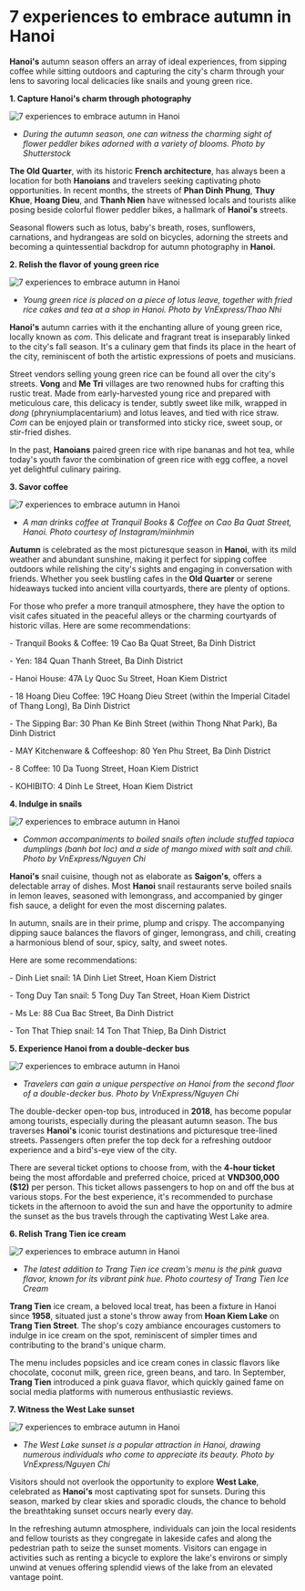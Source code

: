 # 7 experiences to embrace autumn in Hanoi

**Hanoi's** autumn season offers an array of ideal experiences, from sipping coffee while sitting outdoors and capturing the city's charm through your lens to savoring local delicacies like snails and young green rice.

**1\. Capture Hanoi's charm through photography**

![7 experiences to embrace autumn in Hanoi](/images/7-experiences-to-embrace-autumn-in-hanoi01.png)
* *During the autumn season, one can witness the charming sight of flower peddler bikes adorned with a variety of blooms. Photo by Shutterstock*

**The Old Quarter**, with its historic **French architecture**, has always been a location for both **Hanoians** and travelers seeking captivating photo opportunities. In recent months, the streets of **Phan Dinh Phung**, **Thuy Khue**, **Hoang Dieu**, and **Thanh Nien** have witnessed locals and tourists alike posing beside colorful flower peddler bikes, a hallmark of **Hanoi's** streets.

Seasonal flowers such as lotus, baby's breath, roses, sunflowers, carnations, and hydrangeas are sold on bicycles, adorning the streets and becoming a quintessential backdrop for autumn photography in **Hanoi**.

**2\. Relish the flavor of young green rice**

![7 experiences to embrace autumn in Hanoi](/images/7-experiences-to-embrace-autumn-in-hanoi02.png)
* *Young green rice is placed on a piece of lotus leave, together with fried rice cakes and tea at a shop in Hanoi. Photo by VnExpress/Thao Nhi*

**Hanoi's** autumn carries with it the enchanting allure of young green rice, locally known as _com_. This delicate and fragrant treat is inseparably linked to the city's fall season. It's a culinary gem that finds its place in the heart of the city, reminiscent of both the artistic expressions of poets and musicians.

Street vendors selling young green rice can be found all over the city's streets. **Vong** and **Me Tri** villages are two renowned hubs for crafting this rustic treat. Made from early-harvested young rice and prepared with meticulous care, this delicacy is tender, subtly sweet like milk, wrapped in _dong_ (phryniumplacentarium) and lotus leaves, and tied with rice straw. _Com_ can be enjoyed plain or transformed into sticky rice, sweet soup, or stir-fried dishes.

In the past, **Hanoians** paired green rice with ripe bananas and hot tea, while today's youth favor the combination of green rice with egg coffee, a novel yet delightful culinary pairing.

**3\. Savor coffee**

![7 experiences to embrace autumn in Hanoi](/images/7-experiences-to-embrace-autumn-in-hanoi03.png)
* *A man drinks coffee at Tranquil Books & Coffee on Cao Ba Quat Street, Hanoi. Photo courtesy of Instagram/miinhmin*

**Autumn** is celebrated as the most picturesque season in **Hanoi**, with its mild weather and abundant sunshine, making it perfect for sipping coffee outdoors while relishing the city's sights and engaging in conversation with friends. Whether you seek bustling cafes in the **Old Quarter** or serene hideaways tucked into ancient villa courtyards, there are plenty of options.

For those who prefer a more tranquil atmosphere, they have the option to visit cafes situated in the peaceful alleys or the charming courtyards of historic villas. Here are some recommendations:

\- Tranquil Books & Coffee: 19 Cao Ba Quat Street, Ba Dinh District

\- Yen: 184 Quan Thanh Street, Ba Dinh District

\- Hanoi House: 47A Ly Quoc Su Street, Hoan Kiem District

\- 18 Hoang Dieu Coffee: 19C Hoang Dieu Street (within the Imperial Citadel of Thang Long), Ba Dinh District

\- The Sipping Bar: 30 Phan Ke Binh Street (within Thong Nhat Park), Ba Dinh District

\- MAY Kitchenware & Coffeeshop: 80 Yen Phu Street, Ba Dinh District

\- 8 Coffee: 10 Da Tuong Street, Hoan Kiem District

\- KOHIBITO: 4 Dinh Le Street, Hoan Kiem District

**4\. Indulge in snails**

![7 experiences to embrace autumn in Hanoi](/images/7-experiences-to-embrace-autumn-in-hanoi04.png)
* *Common accompaniments to boiled snails often include stuffed tapioca dumplings (banh bot loc) and a side of mango mixed with salt and chili. Photo by VnExpress/Nguyen Chi*

**Hanoi's** snail cuisine, though not as elaborate as **Saigon's**, offers a delectable array of dishes. Most **Hanoi** snail restaurants serve boiled snails in lemon leaves, seasoned with lemongrass, and accompanied by ginger fish sauce, a delight for even the most discerning palates.

In autumn, snails are in their prime, plump and crispy. The accompanying dipping sauce balances the flavors of ginger, lemongrass, and chili, creating a harmonious blend of sour, spicy, salty, and sweet notes.

Here are some recommendations:

\- Dinh Liet snail: 1A Dinh Liet Street, Hoan Kiem District

\- Tong Duy Tan snail: 5 Tong Duy Tan Street, Hoan Kiem District

\- Ms Le: 88 Cua Bac Street, Ba Dinh District

\- Ton That Thiep snail: 14 Ton That Thiep, Ba Dinh District

**5\. Experience Hanoi from a double-decker bus**

![7 experiences to embrace autumn in Hanoi](/images/7-experiences-to-embrace-autumn-in-hanoi05.png)
* *Travelers can gain a unique perspective on Hanoi from the second floor of a double-decker bus. Photo by VnExpress/Nguyen Chi*

The double-decker open-top bus, introduced in **2018**, has become popular among tourists, especially during the pleasant autumn season. The bus traverses **Hanoi's** iconic tourist destinations and picturesque tree-lined streets. Passengers often prefer the top deck for a refreshing outdoor experience and a bird's-eye view of the city.

There are several ticket options to choose from, with the **4-hour ticket** being the most affordable and preferred choice, priced at **VND300,000 ($12)** per person. This ticket allows passengers to hop on and off the bus at various stops. For the best experience, it's recommended to purchase tickets in the afternoon to avoid the sun and have the opportunity to admire the sunset as the bus travels through the captivating West Lake area.

**6\. Relish Trang Tien ice cream**

![7 experiences to embrace autumn in Hanoi](/images/7-experiences-to-embrace-autumn-in-hanoi06.png)
* *The latest addition to Trang Tien ice cream's menu is the pink guava flavor, known for its vibrant pink hue. Photo courtesy of Trang Tien Ice Cream*

**Trang Tien** ice cream, a beloved local treat, has been a fixture in Hanoi since **1958**, situated just a stone's throw away from **Hoan Kiem Lake** on **Trang Tien Street**. The shop's cozy ambiance encourages customers to indulge in ice cream on the spot, reminiscent of simpler times and contributing to the brand's unique charm.

The menu includes popsicles and ice cream cones in classic flavors like chocolate, coconut milk, green rice, green beans, and taro. In September, **Trang Tien** introduced a pink guava flavor, which quickly gained fame on social media platforms with numerous enthusiastic reviews.

**7\. Witness the West Lake sunset**

![7 experiences to embrace autumn in Hanoi](/images/7-experiences-to-embrace-autumn-in-hanoi07.png)
* *The West Lake sunset is a popular attraction in Hanoi, drawing numerous individuals who come to appreciate its beauty. Photo by VnExpress/Nguyen Chi*

Visitors should not overlook the opportunity to explore **West Lake**, celebrated as **Hanoi's** most captivating spot for sunsets. During this season, marked by clear skies and sporadic clouds, the chance to behold the breathtaking sunset occurs nearly every day.

In the refreshing autumn atmosphere, individuals can join the local residents and fellow tourists as they congregate in lakeside cafes and along the pedestrian path to seize the sunset moments. Visitors can engage in activities such as renting a bicycle to explore the lake's environs or simply unwind at venues offering splendid views of the lake from an elevated vantage point.